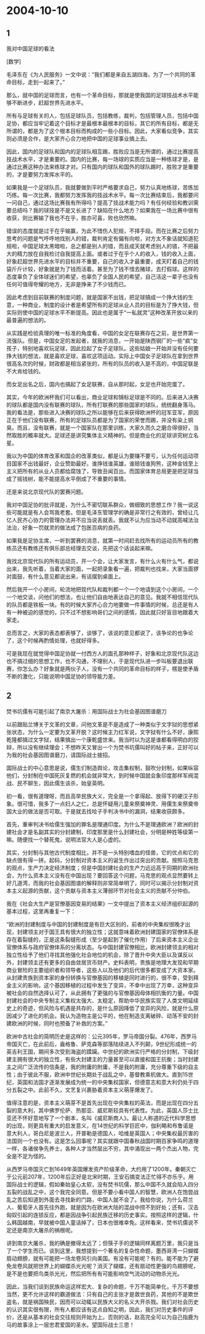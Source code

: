# 2004-10-10

## 1

我对中国足球的看法 

[数学]

毛泽东在《为人民服务》一文中说：“我们都是来自五湖四海，为了一个共同的革命目标，走到一起来了。” 

那么，就中国的足球而言，也有一个革命目标，那就是使我国的足球技战术水平能够不断进步，赶超世界先进水平。 

所有与足球有关的人，包括足球队员，包括教练，裁判，包括管理人员，包括中国足协，都应当牢记着这个目标才是最根本最根本的目标，其它的所有目标，都是无所谓的，都是为了这个根本目标而构成的一些小目标。因此，大家看似竞争，其实则必须是合作，是大家齐心合力地把中国的足球事业搞上去。 

因此，国内的足球队和国内的足球队相互踢，胜败应当是无所谓的，通过比赛提高技战术水平，才是重要的。国内的比赛，每一场球的实质应当是一种练球才是，是通过比赛这种办法来练球才对。只有国内的球队和国外的球队踢时，胜败才是重要的，才是要努力发挥水平的。 

如果我是一个足球队员，我就要做到平时严格要求自己，努力认真地练球，苦练加巧练。每一次比赛，我都努力发挥我的技战术水平。每一次比赛结束后，我都要问一问自己，通过这场比赛我有所得吗？提高了技战术能力吗？有任何经验和教训需要总结吗？我的球技是不是又长进了？缺陷在什么地方？如果我在一场比赛中很有收获，则比赛输了我也不在乎，胜亦可喜，败也欣然嘛。 

错误的态度就是过于在乎输赢，为此不惜伤人犯规，不择手段。而在比赛之后努力思考的问题是气呼呼地找别人的错，裁判肯定有偏有向啦，对方太不象话就知道犯规啦，中国足球太黑暗啦，总之都是别人的错，而且成天就考虑别人的错，不把最大的精力放在自我检讨自我提高上面。或者过于在乎个人的收入，钱的收入上面，好象赶超世界先进水平的目标并不重要，自己的收入才最重要，成天盯着自己的钱袋斤斤计较，好象就是为了钱而活着。甚至为了钱不惜去赌球，去打假球。这样的态度辜负了全体球迷们的希望，也辜负了全国人民的希望，自己活这一辈子也没有任何可值得夸耀的地方，无非是挣来了不少钱而已。 

因此考虑到目前联赛的制度问题，就是国家不出钱，把足球搞成一个挣大钱的生意，一种商业，制度的设计者是希望所有的足球从业人员的目标是为了挣大钱，但实际则使中国的足球水平不断提高。因此也是属于“一私就灵”这种改革开放以来的最普遍的想法的。 

从实践是检验真理的唯一标准的角度看，中国的女足在联赛存在之前，是世界第一流强队。但是，中国女足的发起者，就我的消息，一开始是陕西钢厂的一些“疯”女孩子，特别地喜欢玩足球，因此拉起了女子足球队。这些姑娘一开始并没有任何要挣大钱的想法，就是喜欢足球，喜欢这项运动。实际上中国女子足球队在拿到世界很高名次的时候，财政都是相当紧张的，所有的队员的收入是不高的，中国足联是不大肯给钱的。 

而女足出名之后，国内也搞起了女足联赛，自从那时起，女足也开始完蛋了。 

其实，今年的欧洲杯我们可以看出，商业足球和锦标足球是不同的。后来进入决赛的球队都是国内没有联赛的球队，所有打联赛的那些国家的球队，统统翻身落马。我的看法是，那些进入决赛的球队之所以能够在后来获得欧洲杯的冠军亚军，原因正在于他们没有联赛，所有的足球队员都是为了国家的荣誉而踢，并没有染上铜臭。而且，没有联赛，就是一个国家队在那里训练，大家久而久之磨合得很好，当然取胜的概率就大。足球还是讲究集体主义精神的。但是商业化的足球讲究树立名星。 

我以为中国的体育改革和国企的改革类似，都是认为要赚不要亏，认为任何运动项目国家不出钱最好，企业赞助最好。谁挣钱谁英雄，谁赔钱谁狗熊，这种金钱至上主义把所有的从业人员都给腐蚀了，导致丑闻百出。而国家体育总局更是把足球当成了摇钱树，能不能提高水平倒成了不重要的事情。 

还是来说北京现代队的罢赛问题。 

我对中国足协的批评就是，为什么不密切联系群众，做细致的思想工作？我一说这些可能就是有人会骂我老套。但是毛泽东管理学的确是非常行之有效的，曾经让几亿人民齐心协力的管理办法并不应当说丢就丢。我就不认为应当动不动就高喊法治法治，好象一罚就灵的做法成了包医百病的良药。 

如果我是足协主席，一听到罢赛的消息，就第一时间赶去找所有的运动员所有的教练员还有教练还有俱乐部总经理去交谈，先把这个话谈起来嘛。 

我找北京现代队的所有运动员，开一个会，让大家发言，有什么火有什么气，都说出来，我先听着，当着大家的面，一起把录象看一遍，把裁判也找来，大家当面锣对面鼓，有什么意见都说出来，有话摆到桌面上。 

然后我开一个小房间，轮流地把现代队和裁判都一个一个地请到这个小房间，一个一个地交谈，问他们的想法，也让他们自由地表达自己的意见。我就不相信现代队的队员都是铁板一块。有的时候大家齐心合力地要做一件事情的时候，总还是有人有一种被迫的感觉的，只不过不想影响哥们之间的感情，因此就只好盲目地跟着大家走。 

总而言之，大家的表态都表够了，谈够了，该说的意见都说了，该争论的也争论了，这个时候再酌情处理，也就好得多。 

可是我现在就觉得中国足协就一付西方人的面孔那种样子，好象和北京现代队这边也不搞过细的思想工作，也不沟通，不理别人，于是现代队进一步叫板要退出联赛，你怎么办？好象就是两伙子人，没有一个共同的革命目标的样子，楞是使矛盾不断的激化，只能说明中国足协的领导能力差。

## 2

焚书坑儒有可能引起了南京大屠杀：用国际战士为社会基因图谱磨刀 

以前跟贴兰博关于文革的文章，问他文革是不是造成了一种类似于文字狱的思想紧张状态，为什么一定要为文革开脱？这时候主力红军说，文字狱有什么不好，康熙乾隆都搞过文字狱，结果搞出一个康乾盛世来。我当时以为这是谁都看得明白的狡辩，所以没有继续理会；不想昨天又冒出一个为焚书坑儒叫好的帖子来，正好可以为我的社会基因图谱磨刀，请国际战士接招。 

国际战士的中心意思是说，儒生们制造舆论，攻击集权制，鼓吹分封制，如果纵容他们，分封制在中国死灰复燃的机会就非常大，到时候中国就会象印度那样军阀混战、民不聊生，因此儒生该杀，始皇英明。 

初一看，很有道理呀，而且高举民族大义，完全是一个拿得起、放得下的硬汉子形象。很可惜，我多了一点妇人之仁，总是怀疑用儿童来祭奠神灵、用儒生来祭奠帝国大业的做法是否可取。于是就去找哙子手判决书中的漏洞，结果收获颇多。 

首先，重审判决书给儒生强加的罪名是理通印度。为什么不是理通欧洲？欧洲的封建社会才是名副其实的分封建制，印度那里是什么封建社会，分明是种姓等级第一嘛。随便找一个替死鬼，说明法官大人是心虚的。 

其实，分封制与其他古代制度相比，并不是一头特别嗜血的怪兽，它的优点和它的缺点很有得一拼。起码，分封制对资本主义的诞生作出过突出的贡献。按照马克思的观点，生产力决定经济制度；但是中国封建社会的生产力远远高于同期的欧洲社会，为什么资本主义没有在中国出现？要回答这个问题，马克思的观点显然要转上好几道湾，而我的社会基因图谱的解释则非常简单明了，同时可以揭示分封制对资本主义起源的贡献，这个贡献与资本主义薄弱环节对社会主义的贡献不分仲伯。 

我在《社会大生产是官僚基因变易的结果》一文中提出了资本主义经济组织起源的基本过程，这里再重复一下： 

“欧洲的封建制度与中国的封建制度是有巨大区别的，前者的中央集权很晚才出现，封建领主对于国王具有很大的独立性；这就意味着欧洲封建国家的官僚体系是存在着裂缝的，正是这条裂缝形成（至少是起到了催化作用）了后来资本主义企业官僚体系与政府官僚体系的分离状态。与中国封建官僚相比，欧洲封建领主的相对独立性给予了他们寻找其他强化社会地位的机会，除了晋升中央大臣以及谋反以外，封建领主还有更多的自由敛居货币财产。史料表明，贵族是地理大发现和早期商业冒险的主要组织者和领导者，这些人以及他们的后代很多都变成了大资本家。从封建贵族到资本家的身份转换与官僚基因的移植是同时进行的，很不幸，受到拜金主义的影响，这个基因移植的过程中发生了变异，不幸中出现了万幸，这种变异被社会的自然选择认可了，从此拥有了更强的与官僚基因母体相抗衡的力量。中国封建社会的中央专制主义集权太强大、太稳定，帮助中华民族实现了人类文明延续史上的奇迹，但风险与机遇是共存的，是什么原因降低了变异的风险，就是什么原因减少了进化的机会。我认为造物主是公平的，他在制造支离破碎、动荡不安的封建欧洲的时候，同时也预备了补救的方案。” 

欧洲中古社会的简明历史是这样的：公元395年，罗马帝国分裂。476年，西罗马帝国灭亡，在此前后，盎格鲁、萨克森等部落陆续进入不列颠，9世纪形成统一的英吉利王国，期间多次受到海盗的蹂躏。中世纪的欧洲实行严格的分封制，下级封建主拥有很大的独立性，有些大封建主的力量甚至可以直接和国王抗衡；当时封建主之间广泛流传的信条是，我的附庸的附庸，不是我的附庸，充分尊重下级的自主性；由于彼此不服，欧洲中世纪长期处于战乱之中，基督教乘机做大。直到15世纪，英国和法国才逐渐发展成为统一的中央集权国家，但德意志和意大利仍处于四分五裂之中。此前不久，文艺复兴裹胁着资本主义萌芽爆发了。 

值得注意的是，资本主义萌芽不是首先出现在中央集权的英法，而是出现在四分五裂的意大利，其中佛罗伦萨、热那亚、威尼斯较具有代表性。为此，英国人莎士比亚还不怀好意地写了一个剧本，名叫《威尼斯商人》。最让人称道的近代科学思想的出现，则更具有重大的启发意义，在14世纪的科学巨匠中，伽利略和布鲁诺是意大利人，哥白尼是波兰人，开普勒是德国人，哈维是英国人；中央集权最厉害的法国则一个也没有。这是怎么回事呢？其实就跟中国春秋战国时期百家争鸣的道理一样，各诸侯争先养士，各种人才当然层出不穷，其中涌现出一两个杰出人物，完全是不足为怪的。 

从西罗马帝国灭亡到1649年英国爆发资产阶级革命，大约用了1200年。秦朝灭亡于公元前207年，1200年后正好是北宋时期，王安石搞变法正忙得不亦乐乎。用国际战士的逻辑，假如秦始皇心太软，没有焚书坑儒，那么中国不久就会陷入四分五裂的战乱之中，这个我完全同意。但是不要小看中国人的智慧，欧洲人在饱尝战乱之苦后知道到外面去寻找新的门路，中国人就不会了。我给你说，为什么荷兰人、葡萄牙人首先往外跑，就是因为在欧洲大陆的混战中捞不到好处；还有，汉击匈奴引起的连锁反应，都是因战争引起民族迁移的历史事实。按照这样的逻辑，什么韩国越南，早就被中国人童话掉了，日本也很难幸免。这样看来，焚书坑儒说不定还是南京大屠杀的祸根呢。 

讲到南京大屠杀，我的确是撤得太远了；但筷子手的逻辑同样离题万里，我只是当了一个学生而已。谈到这里，我想提到一个著名的复杂性命题，墨西哥湾一只蝴蝶扇动翅膀，就有可能把一场龙卷风引向美国。有没有可能呢？有的。能不能为了避免龙卷风就把世界上的蝴蝶杀光光呢？消灭了蝴蝶，还有扇动性更强的鸟翅膀呢，是不是也要把鸟类杀光光，然后把所有有可能影响空气流动的动物杀光光。 

因此，当我们谈到民族命运这样宏大、复杂的命题，千万不能简单化，千万不要想当然，更不允许这样的霸道做法：只有自己的主张才是救世良药，其他的不是欺世盗名，就是祸国殃民，因而可以动辄以民族大义的名义大开杀戮。我们对社会历史的认识其实很有限，所有人都应该有这点自知之明，因此，我们对历史事件的评价，还是从基本的社会交往规则开始为上。否则的话，赵高完全可以为自己指鹿为马的故事涂上一层忠君爱国的圣水。望国际战士三思！

